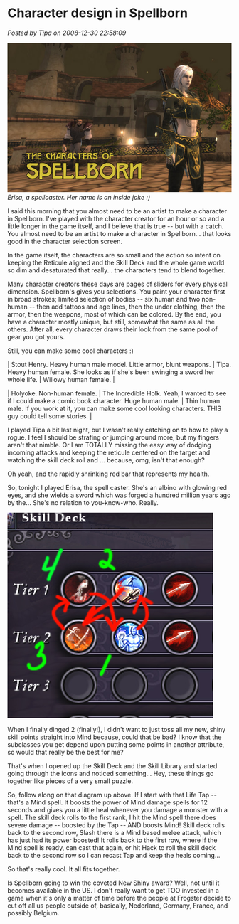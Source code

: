 # Character design in Spellborn

*Posted by Tipa on 2008-12-30 22:58:09*

![](../uploads/2008/12/sb_client-2008-12-30-19-14-54-40.jpg "sb_client-2008-12-30-19-14-54-40")  
*Erisa, a spellcaster. Her name is an inside joke :)*

I said this morning that you almost need to be an artist to make a character in Spellborn. I've played with the character creator for an hour or so and a little longer in the game itself, and I believe that is true -- but with a catch. You almost need to be an artist to make a character in Spellborn... that looks good in the character selection screen.

In the game itself, the characters are so small and the action so intent on keeping the Reticule aligned and the Skill Deck and the whole game world so dim and desaturated that really... the characters tend to blend together.

Many character creators these days are pages of sliders for every physical dimension. Spellborn's gives you selections. You paint your character first in broad strokes; limited selection of bodies -- six human and two non-human -- then add tattoos and age lines, then the under clothing, then the armor, then the weapons, most of which can be colored. By the end, you have a character mostly unique, but still, somewhat the same as all the others. After all, every character draws their look from the same pool of gear you got yours.

Still, you can make some cool characters :)






|
 Stout Henry. Heavy human male model. Little armor, blunt weapons. |
 Tipa. Heavy human female. She looks as if she's been swinging a sword her whole life. |
 Willowy human female. |


|
 Holyoke. Non-human female. |
 The Incredible Holk. Yeah, I wanted to see if I could make a comic book character. Huge human male. |
 Thin human male. If you work at it, you can make some cool looking characters. THIS guy could tell some stories. |







I played Tipa a bit last night, but I wasn't really catching on to how to play a rogue. I feel I should be strafing or jumping around more, but my fingers aren't that nimble. Or I am TOTALLY missing the easy way of dodging incoming attacks and keeping the reticule centered on the target and watching the skill deck roll and ... because, omg, isn't that enough?

Oh yeah, and the rapidly shrinking red bar that represents my health.

So, tonight I played Erisa, the spell caster. She's an albino with glowing red eyes, and she wields a sword which was forged a hundred million years ago by the... She's no relation to you-know-who. Really.

![](../uploads/2008/12/combo.jpg "combo")

When I finally dinged 2 (finally!), I didn't want to just toss all my new, shiny skill points straight into Mind because, could that be bad? I know that the subclasses you get depend upon putting some points in another attribute, so would that really be the best for me?

That's when I opened up the Skill Deck and the Skill Library and started going through the icons and noticed something... Hey, these things go together like pieces of a very small puzzle.

So, follow along on that diagram up above. If I start with that Life Tap -- that's a Mind spell. It boosts the power of Mind damage spells for 12 seconds and gives you a little heal whenever you damage a monster with a spell. The skill deck rolls to the first rank, I hit the Mind spell there does severe damage -- boosted by the Tap -- AND boosts Mind! Skill deck rolls back to the second row, Slash there is a Mind based melee attack, which has just had its power boosted! It rolls back to the first row, where if the Mind spell is ready, can cast that again, or hit Hack to roll the skill deck back to the second row so I can recast Tap and keep the heals coming...

So that's really cool. It all fits together.

Is Spellborn going to win the coveted New Shiny award? Well, not until it becomes available in the US. I don't really want to get TOO invested in a game when it's only a matter of time before the people at Frogster decide to cut off all us people outside of, basically, Nederland, Germany, France, and possibly Belgium.
